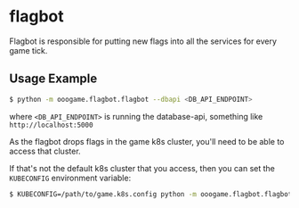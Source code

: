 # flagbot

Flagbot is responsible for putting new flags into all the services for every game tick.

## Usage Example

~~~bash
$ python -m ooogame.flagbot.flagbot --dbapi <DB_API_ENDPOINT>
~~~

where `<DB_API_ENDPOINT>` is running the database-api, something like `http://localhost:5000`

As the flagbot drops flags in the game k8s cluster, you'll need to be able to access that cluster.

If that's not the default k8s cluster that you access, then you can
set the `KUBECONFIG` environment variable:

~~~bash
$ KUBECONFIG=/path/to/game.k8s.config python -m ooogame.flagbot.flagbot --dbapi <DB_API_ENDPOINT>
~~~

